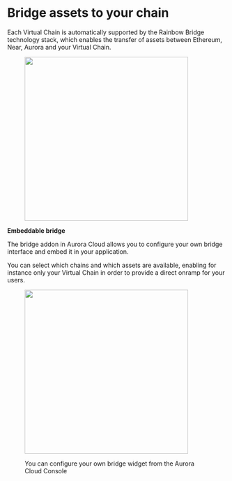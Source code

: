 # Bridge assets to your chain

Each Virtual Chain is automatically supported by the Rainbow Bridge technology stack, which enables the transfer of assets between Ethereum, Near, Aurora and your Virtual Chain.

<figure><img src="/img/.gitbook/assets/Frame 827 (6).png" alt="" width="375"></img><figcaption></figcaption></figure>

**Embeddable bridge**

The bridge addon in Aurora Cloud allows you to configure your own bridge interface and embed it in your application.

You can select which chains and which assets are available, enabling for instance only your Virtual Chain in order to provide a direct onramp for your users.

<figure><img src="https://lh7-us.googleusercontent.com/docsz/AD_4nXdGoyMusu0iY6RYAWm86NdhHkA6xB8GyAVHljc7vaWxj6pEvHoksWc2FejNwE6dTsPKuVFPknud7rhTCEH9ZhezAfyUhsO5lv2eYSoi7GcmcAJvlpFlwmQ5fK50JF8f5QYK-Fd1ofXGGDfXGiDACVYNTpLg?key=V--uwfygDDd_jjI0bvY7ug" alt="" width="375"></img><figcaption><p>You can configure your own bridge widget from the Aurora Cloud Console</p></figcaption></figure>

